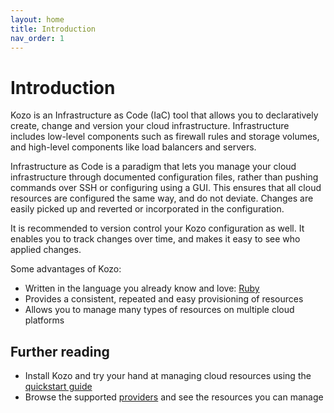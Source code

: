 ```yaml
---
layout: home
title: Introduction
nav_order: 1
---
```


# Introduction

Kozo is an Infrastructure as Code (IaC) tool that allows you to declaratively create, change and version your cloud infrastructure.
Infrastructure includes low-level components such as firewall rules and storage volumes, and high-level components like load balancers and servers.

Infrastructure as Code is a paradigm that lets you manage your cloud infrastructure through documented configuration files, rather than pushing commands over SSH or configuring using a GUI.
This ensures that all cloud resources are configured the same way, and do not deviate.
Changes are easily picked up and reverted or incorporated in the configuration.

It is recommended to version control your Kozo configuration as well.
It enables you to track changes over time, and makes it easy to see who applied changes.

Some advantages of Kozo:

- Written in the language you already know and love: [Ruby](https://www.ruby-lang.org/)
- Provides a consistent, repeated and easy provisioning of resources
- Allows you to manage many types of resources on multiple cloud platforms

## Further reading

- Install Kozo and try your hand at managing cloud resources using the [quickstart guide](quickstart)
- Browse the supported [providers](providers) and see the resources you can manage
